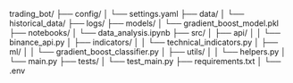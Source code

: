 trading_bot/
├── config/
│   └── settings.yaml
├── data/
│   └── historical_data/
├── logs/
├── models/
│   └── gradient_boost_model.pkl
├── notebooks/
│   └── data_analysis.ipynb
├── src/
│   ├── api/
│   │   └── binance_api.py
│   ├── indicators/
│   │   └── technical_indicators.py
│   ├── ml/
│   │   └── gradient_boost_classifier.py
│   ├── utils/
│   │   └── helpers.py
│   └── main.py
├── tests/
│   └── test_main.py
├── requirements.txt
│
└── .env
